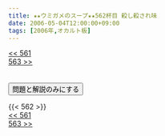```yaml
---
title: ★★ウミガメのスープ★★562杯目 殺し殺され味
date: 2006-05-04T12:00:00+09:00
tags: [2006年,オカルト板]
---
```

<div class="th_left"><a href="../561"><< 561</a></div>
<div class="th_right"><a href="../563">563 >></a></div>
<br><br>
<script src="../../js/cupsoup.js"></script>
<form>
<input type="button" value="問題と解説のみにする" onClick="toggleCupsoup()">
</form>
{{< 562 >}}
<div class="th_left"><a href="../561"><< 561</a></div>
<div class="th_right"><a href="../563">563 >></a></div>